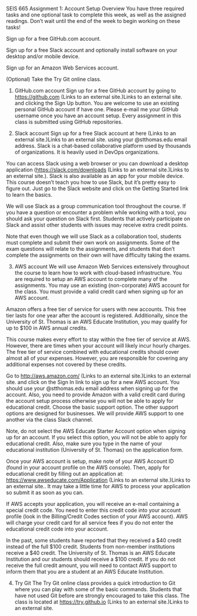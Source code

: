 SEIS 665 Assignment 1: Account Setup
Overview
You have three required tasks and one optional task to complete this week, as well as the assigned readings. Don’t wait until the end of the week to begin working on these tasks!

Sign up for a free GitHub.com account.

Sign up for a free Slack account and optionally install software on your desktop and/or mobile device.

Sign up for an Amazon Web Services account.

(Optional) Take the Try Git online class.

1. GitHub.com account
Sign up for a free GitHub account by going to https://github.com (Links to an external site.)Links to an external site. and clicking the Sign Up button. You are welcome to use an existing personal GitHub account if have one. Please e-mail me your GitHub username once you have an account setup. Every assignment in this class is submitted using GitHub repositories.

2. Slack account
Sign up for a free Slack account at here (Links to an external site.)Links to an external site. using your @stthomas.edu email address. Slack is a chat-based collaborative platform used by thousands of organizations. It is heavily used in DevOps organizations.

You can access Slack using a web browser or you can download a desktop application (https://slack.com/downloads (Links to an external site.)Links to an external site.). Slack is also available as an app for your mobile device. This course doesn’t teach you how to use Slack, but it’s pretty easy to figure out. Just go to the Slack website and click on the Getting Started link to learn the basics.

We will use Slack as a group communication tool throughout the course. If you have a question or encounter a problem while working with a tool, you should ask your question on Slack first. Students that actively participate on Slack and assist other students with issues may receive extra credit points.

Note that even though we will use Slack as a collaboration tool, students must complete and submit their own work on assignments. Some of the exam questions will relate to the assignments, and students that don’t complete the assignments on their own will have difficulty taking the exams.

3. AWS account
We will use Amazon Web Services extensively throughout the course to learn how to work with cloud-based infrastructure. You are required to setup an AWS account to complete many of the assignments. You may use an existing (non-corporate) AWS account for the class. You must provide a valid credit card when signing up for an AWS account.

Amazon offers a free tier of service for users with new accounts. This free tier lasts for one year after the account is registered. Additionally, since the University of St. Thomas is an AWS Educate Institution, you may qualify for up to $100 in AWS annual credits.

This course makes every effort to stay within the free tier of service at AWS. However, there are times when your account will likely incur hourly charges. The free tier of service combined with educational credits should cover almost all of your expenses. However, you are responsible for covering any additional expenses not covered by these credits.

Go to http://aws.amazon.com/ (Links to an external site.)Links to an external site. and click on the Sign In link to sign up for a new AWS account. You should use your @stthomas.edu email address when signing up for the account. Also, you need to provide Amazon with a valid credit card during the account setup process otherwise you will not be able to apply for educational credit. Choose the basic support option. The other support options are designed for businesses. We will provide AWS support to one another via the class Slack channel.

Note, do not select the AWS Educate Starter Account option when signing up for an account. If you select this option, you will not be able to apply for educational credit. Also, make sure you type in the name of your educational institution (University of St. Thomas) on the application form.

Once your AWS account is setup, make note of your AWS Account ID (found in your account profile on the AWS console). Then, apply for educational credit by filling out an application at: https://www.awseducate.com/Application (Links to an external site.)Links to an external site.. It may take a little time for AWS to process your application so submit it as soon as you can.

If AWS accepts your application, you will receive an e-mail containing a special credit code. You need to enter this credit code into your account profile (look in the Billing/Credit Codes section of your AWS account). AWS will charge your credit card for all service fees if you do not enter the educational credit code into your account.

In the past, some students have reported that they received a $40 credit instead of the full $100 credit. Students from non-member institutions receive a $40 credit. The University of St. Thomas is an AWS Educate Institution and our students should receive a $100 credit. If you do not receive the full credit amount, you will need to contact AWS support to inform them that you are a student at an AWS Educate Institution.

4. Try Git
The Try Git online class provides a quick introduction to Git where you can play with some of the basic commands. Students that have not used Git before are strongly encouraged to take this class. The class is located at https://try.github.io (Links to an external site.)Links to an external site.

